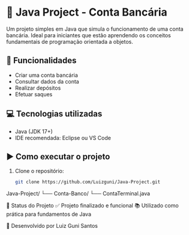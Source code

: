 
# 🏦 Java Project - Conta Bancária

Um projeto simples em Java que simula o funcionamento de uma conta bancária. Ideal para iniciantes que estão aprendendo os conceitos fundamentais de programação orientada a objetos.

## 🚀 Funcionalidades

- Criar uma conta bancária
- Consultar dados da conta
- Realizar depósitos
- Efetuar saques

## 💻 Tecnologias utilizadas

- Java (JDK 17+)
- IDE recomendada: Eclipse ou VS Code

## ▶️ Como executar o projeto

1. Clone o repositório:
   ```bash
   git clone https://github.com/Luizguni/Java-Project.git


Java-Project/
└── Conta-Banco/
    └── ContaTerminal.java

📌 Status do Projeto
✅ Projeto finalizado e funcional
📚 Utilizado como prática para fundamentos de Java

👤 Desenvolvido por Luiz Guni Santos
